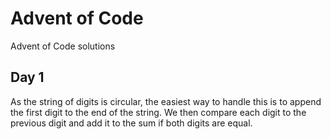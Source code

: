# Advent of Code

Advent of Code solutions


## Day 1

As the string of digits is circular, the easiest way to handle this is to append
the first digit to the end of the string. We then compare each digit to the
previous digit and add it to the sum if both digits are equal.
